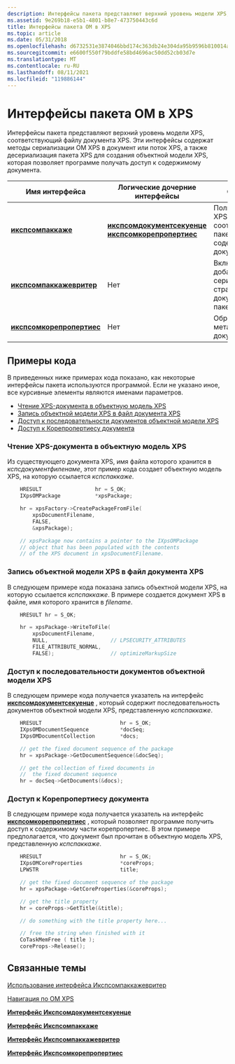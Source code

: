 ```yaml
---
description: Интерфейсы пакета представляют верхний уровень модели XPS, соответствующий файлу документа XPS.
ms.assetid: 9e269b18-e5b1-4801-b8e7-473750443c6d
title: Интерфейсы пакета OM в XPS
ms.topic: article
ms.date: 05/31/2018
ms.openlocfilehash: d6732531e3874046bbd174c363db24e304da95b9596b810014abb52a795e720c
ms.sourcegitcommit: e6600f550f79bddfe58bd4696ac50dd52cb03d7e
ms.translationtype: MT
ms.contentlocale: ru-RU
ms.lasthandoff: 08/11/2021
ms.locfileid: "119886144"
---
```

# <a name="xps-om-package-interfaces"></a>Интерфейсы пакета OM в XPS

Интерфейсы пакета представляют верхний уровень модели XPS, соответствующий файлу документа XPS. Эти интерфейсы содержат методы сериализации OM XPS в документ или поток XPS, а также десериализация пакета XPS для создания объектной модели XPS, которая позволяет программе получать доступ к содержимому документа.



| Имя интерфейса                                                  | Логические дочерние интерфейсы                                                                                                            | Описание                                                                                    |
|-----------------------------------------------------------------|-------------------------------------------------------------------------------------------------------------------------------------|------------------------------------------------------------------------------------------------|
| [**икспсомпаккаже**](/windows/desktop/api/xpsobjectmodel/nn-xpsobjectmodel-ixpsompackage)<br/>               | [**икспсомдокументсекуенце**](/windows/desktop/api/xpsobjectmodel/nn-xpsobjectmodel-ixpsomdocumentsequence)<br/> [**икспсомкорепропертиес**](/windows/desktop/api/xpsobjectmodel/nn-xpsobjectmodel-ixpsomcoreproperties)<br/> | Полная модель XPS, соответствующая пакету, содержащему документ XPS.<br/> |
| [**икспсомпаккажевритер**](/windows/desktop/api/xpsobjectmodel/nn-xpsobjectmodel-ixpsompackagewriter)<br/>   | Нет<br/>                                                                                                                     | Включает добавочную сериализацию страниц документа в пакет.<br/>                   |
| [**икспсомкорепропертиес**](/windows/desktop/api/xpsobjectmodel/nn-xpsobjectmodel-ixpsomcoreproperties)<br/> | Нет<br/>                                                                                                                     | Обращается к метаданным документа. <br/>                                                    |



 

## <a name="code-examples"></a>Примеры кода

В приведенных ниже примерах кода показано, как некоторые интерфейсы пакета используются программой. Если не указано иное, все курсивные элементы являются именами параметров.

-   [Чтение XPS-документа в объектную модель XPS](#read-an-xps-document-into-an-xps-om)
-   [Запись объектной модели XPS в файл документа XPS](#write-an-xps-om-to-an-xps-document-file)
-   [Доступ к последовательности документов объектной модели XPS](#access-the-document-sequence-of-the-xps-om)
-   [Доступ к Корепропертиесу документа](#access-the-documents-coreproperties)

### <a name="read-an-xps-document-into-an-xps-om"></a>Чтение XPS-документа в объектную модель XPS

Из существующего документа XPS, имя файла которого хранится в *кспсдокументфиленаме*, этот пример кода создает объектную модель XPS, на которую ссылается *кспспаккаже*.


```C++
    HRESULT                 hr = S_OK;
    IXpsOMPackage           *xpsPackage;

    hr = xpsFactory->CreatePackageFromFile(
        xpsDocumentFilename,
        FALSE,
        &xpsPackage);

    // xpsPackage now contains a pointer to the IXpsOMPackage
    // object that has been populated with the contents
    // of the XPS document in xpsDocumentFilename.
```



### <a name="write-an-xps-om-to-an-xps-document-file"></a>Запись объектной модели XPS в файл документа XPS

В следующем примере кода показана запись объектной модели XPS, на которую ссылается *кспспаккаже*. В примере создается документ XPS в файле, имя которого хранится в *filename*.


```C++
    HRESULT hr = S_OK;

    hr = xpsPackage->WriteToFile(
        xpsDocumentFilename,
        NULL,                    // LPSECURITY_ATTRIBUTES
        FILE_ATTRIBUTE_NORMAL,
        FALSE);                  // optimizeMarkupSize
```



### <a name="access-the-document-sequence-of-the-xps-om"></a>Доступ к последовательности документов объектной модели XPS

В следующем примере кода получается указатель на интерфейс [**икспсомдокументсекуенце**](/windows/desktop/api/xpsobjectmodel/nn-xpsobjectmodel-ixpsomdocumentsequence) , который содержит последовательность документов объектной модели XPS, представленную *кспспаккаже*.


```C++
    HRESULT                         hr = S_OK;
    IXpsOMDocumentSequence          *docSeq;
    IXpsOMDocumentCollection        *docs;

    // get the fixed document sequence of the package
    hr = xpsPackage->GetDocumentSequence(&docSeq);

    // get the collection of fixed documents in 
    //  the fixed document sequence
    hr = docSeq->GetDocuments(&docs);
```



### <a name="access-the-documents-coreproperties"></a>Доступ к Корепропертиесу документа

В следующем примере кода получается указатель на интерфейс [**икспсомкорепропертиес**](/windows/desktop/api/xpsobjectmodel/nn-xpsobjectmodel-ixpsomcoreproperties) , который позволяет программе получить доступ к содержимому части корепропертиес. В этом примере предполагается, что документ был прочитан в объектную модель XPS, представленную *кспспаккаже*.


```C++
    HRESULT                         hr = S_OK;
    IXpsOMCoreProperties            *coreProps;
    LPWSTR                          title;

    // get the fixed document sequence of the package
    hr = xpsPackage->GetCoreProperties(&coreProps);

    // get the title property 
    hr = coreProps->GetTitle(&title);

    // do something with the title property here...

    // free the string when finished with it
    CoTaskMemFree ( title );
    coreProps->Release();
```



## <a name="related-topics"></a>Связанные темы

<dl> <dt>

[Использование интерфейса Икспсомпаккажевритер](using-the-ixpsompackagewriter-interface.md)
</dt> <dt>

[Навигация по OM XPS](navigate-the-xps-om.md)
</dt> <dt>

[**Интерфейс Икспсомдокументсекуенце**](/windows/desktop/api/xpsobjectmodel/nn-xpsobjectmodel-ixpsomdocumentsequence)
</dt> <dt>

[**Интерфейс Икспсомпаккаже**](/windows/desktop/api/xpsobjectmodel/nn-xpsobjectmodel-ixpsompackage)
</dt> <dt>

[**Интерфейс Икспсомпаккажевритер**](/windows/desktop/api/xpsobjectmodel/nn-xpsobjectmodel-ixpsompackagewriter)
</dt> <dt>

[**Интерфейс Икспсомкорепропертиес**](/windows/desktop/api/xpsobjectmodel/nn-xpsobjectmodel-ixpsomcoreproperties)
</dt> </dl>

 

 




